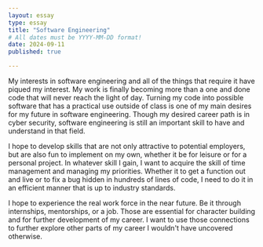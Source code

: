 ```yaml
---
layout: essay
type: essay
title: "Software Engineering"
# All dates must be YYYY-MM-DD format!
date: 2024-09-11
published: true

---
```


My interests in software engineering and all of the things that require it have piqued my interest. My work is finally becoming more than a one and done code that will never reach the light of day. Turning my code into possible software that has a practical use outside of class is one of my main desires for my future in software engineering. Though my desired career path is in cyber security, software engineering is still an important skill to have and understand in that field.

I hope to develop skills that are not only attractive to potential employers, but are also fun to implement on my own, whether it be for leisure or for a personal project. In whatever skill I gain, I want to acquire the skill of time management and managing my priorities. Whether it to get a function out and live or to fix a bug hidden in hundreds of lines of code, I need to do it in an efficient manner that is up to industry standards.

I hope to experience the real work force in the near future. Be it through internships, mentorships, or a job. Those are essential for character building and for further development of my career. I want to use those connections to further explore other parts of my career I wouldn't have uncovered otherwise.
